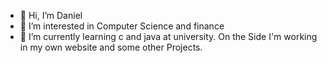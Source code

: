 - 👋 Hi, I’m Daniel
- 👀 I’m interested in Computer Science and finance
- 🌱 I’m currently learning c and java at university. On the Side I'm working in my own website and some other Projects.


<!---
DanielelDrake/DanielelDrake is a ✨ special ✨ repository because its `README.md` (this file) appears on your GitHub profile.
You can click the Preview link to take a look at your changes.
--->
